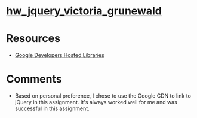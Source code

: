 # [hw\_jquery\_victoria\_grunewald](https://github.com/vgrunewald/hw_jquery_grunewald_victoria)

# Resources
* [Google Developers Hosted Libraries](https://developers.google.com/speed/libraries/#jquery)

# Comments
* Based on personal preference, I chose to use the Google CDN to link to jQuery in this assignment. It's always worked well for me and was successful in this assignment. 
